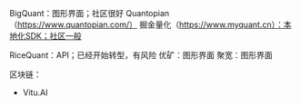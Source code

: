 
BigQuant：图形界面；社区很好
Quantopian（https://www.quantopian.com/）
掘金量化（https://www.myquant.cn）：本地化SDK；社区一般

RiceQuant：API；已经开始转型，有风险
优矿：图形界面
聚宽：图形界面

区块链：
- Vitu.AI
